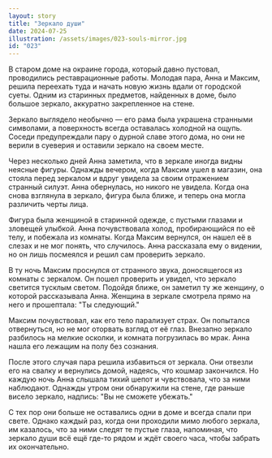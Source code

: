 ```yaml
---
layout: story
title: "Зеркало души"
date: 2024-07-25
illustration: /assets/images/023-souls-mirror.jpg
id: "023"
---
```


В старом доме на окраине города, который давно пустовал, проводились реставрационные работы. Молодая пара, Анна и Максим, решила переехать туда и начать новую жизнь вдали от городской суеты. Одним из старинных предметов, найденных в доме, было большое зеркало, аккуратно закрепленное на стене.

Зеркало выглядело необычно — его рама была украшена странными символами, а поверхность всегда оставалась холодной на ощупь. Соседи предупреждали пару о дурной славе этого дома, но они не верили в суеверия и оставили зеркало на своем месте.

Через несколько дней Анна заметила, что в зеркале иногда видны неясные фигуры. Однажды вечером, когда Максим ушел в магазин, она стояла перед зеркалом и вдруг увидела за своим отражением странный силуэт. Анна обернулась, но никого не увидела. Когда она снова взглянула в зеркало, фигура была ближе, и теперь она могла различить черты лица.

Фигура была женщиной в старинной одежде, с пустыми глазами и зловещей улыбкой. Анна почувствовала холод, пробирающийся по её телу, и побежала из комнаты. Когда Максим вернулся, он нашел её в слезах и не мог понять, что случилось. Анна рассказала ему о видении, но он лишь посмеялся и решил сам проверить зеркало.

В ту ночь Максим проснулся от странного звука, доносящегося из комнаты с зеркалом. Он пошел проверить и увидел, что зеркало светится тусклым светом. Подойдя ближе, он заметил ту же женщину, о которой рассказывала Анна. Женщина в зеркале смотрела прямо на него и прошептала: "Ты следующий."

Максим почувствовал, как его тело парализует страх. Он попытался отвернуться, но не мог оторвать взгляд от её глаз. Внезапно зеркало разбилось на мелкие осколки, и комната погрузилась во мрак. Анна нашла его лежащим на полу без сознания.

После этого случая пара решила избавиться от зеркала. Они отвезли его на свалку и вернулись домой, надеясь, что кошмар закончился. Но каждую ночь Анна слышала тихий шепот и чувствовала, что за ними наблюдают. Однажды утром они обнаружили на стене, где раньше висело зеркало, надпись: "Вы не сможете убежать."

С тех пор они больше не оставались одни в доме и всегда спали при свете. Однако каждый раз, когда они проходили мимо любого зеркала, им казалось, что за ними следят те пустые глаза, напоминая, что зеркало души всё ещё где-то рядом и ждёт своего часа, чтобы забрать их окончательно.